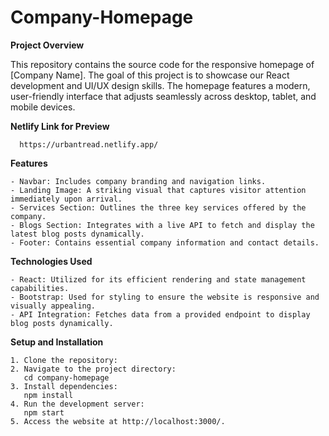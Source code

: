 # Company-Homepage
**Project Overview**

This repository contains the source code for the responsive homepage of [Company Name]. The goal of this project is to showcase our React development and UI/UX design skills. The homepage features a modern, user-friendly interface that adjusts seamlessly across desktop, tablet, and mobile devices.

**Netlify Link for Preview**
    
      https://urbantread.netlify.app/

**Features**

    - Navbar: Includes company branding and navigation links.
    - Landing Image: A striking visual that captures visitor attention immediately upon arrival.
    - Services Section: Outlines the three key services offered by the company.
    - Blogs Section: Integrates with a live API to fetch and display the latest blog posts dynamically.
    - Footer: Contains essential company information and contact details.
    
**Technologies Used**

    - React: Utilized for its efficient rendering and state management capabilities.
    - Bootstrap: Used for styling to ensure the website is responsive and visually appealing.
    - API Integration: Fetches data from a provided endpoint to display blog posts dynamically.
    
**Setup and Installation**

    1. Clone the repository:
    2. Navigate to the project directory:
       cd company-homepage
    3. Install dependencies:
       npm install
    4. Run the development server:
       npm start    
    5. Access the website at http://localhost:3000/.
